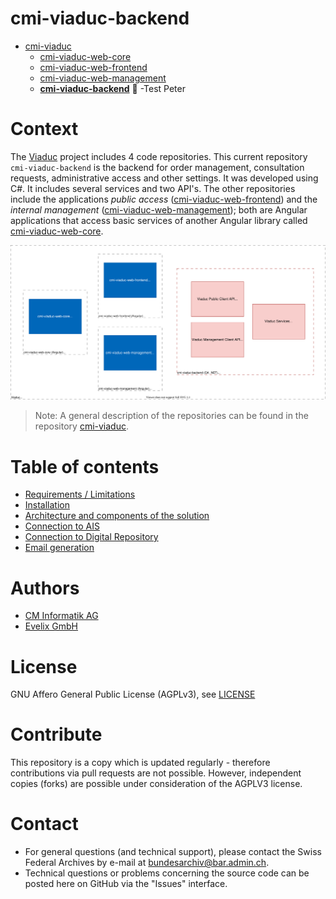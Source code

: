 # cmi-viaduc-backend

- [cmi-viaduc](https://github.com/SwissFederalArchives/cmi-viaduc)
  - [cmi-viaduc-web-core](https://github.com/SwissFederalArchives/cmi-viaduc-web-core)
  - [cmi-viaduc-web-frontend](https://github.com/SwissFederalArchives/cmi-viaduc-web-frontend)
  - [cmi-viaduc-web-management](https://github.com/SwissFederalArchives/cmi-viaduc-web-management)
  - **[cmi-viaduc-backend](https://github.com/SwissFederalArchives/cmi-viaduc-backend)** :triangular_flag_on_post:
-Test Peter
# Context

The [Viaduc](https://github.com/SwissFederalArchives/cmi-viaduc) project includes 4 code repositories. This current repository `cmi-viaduc-backend` is the backend for order management, consultation requests, administrative access and other settings. It was developed using C#. It includes several services and two API's.
The other repositories include the applications _public access_ ([cmi-viaduc-web-frontend](https://github.com/SwissFederalArchives/cmi-viaduc-web-frontend)) and the _internal management_ ([cmi-viaduc-web-management](https://github.com/SwissFederalArchives/cmi-viaduc-web-management));  both are Angular applications that access basic services of another Angular library called [cmi-viaduc-web-core](https://github.com/SwissFederalArchives/cmi-viaduc-web-core).

![The Big-Picture](docs/imgs/context.svg)

> Note: A general description of the repositories can be found in the repository [cmi-viaduc](https://github.com/SwissFederalArchives/cmi-viaduc).

# Table of contents

- [Requirements / Limitations](docs/requirements.md)
- [Installation](docs/installation.md)
- [Architecture and components of the solution](docs/architecture.md)
- [Connection to AIS](docs/connection-ais.md)
- [Connection to Digital Repository](docs/connection-dir.md)
- [Email generation](docs/dataBuilder.md)

# Authors

- [CM Informatik AG](https://cmiag.ch)
- [Evelix GmbH](https://evelix.ch)

# License

GNU Affero General Public License (AGPLv3), see [LICENSE](LICENSE.TXT)

# Contribute

This repository is a copy which is updated regularly - therefore contributions via pull requests are not possible. However, independent copies (forks) are possible under consideration of the AGPLV3 license.

# Contact

- For general questions (and technical support), please contact the Swiss Federal Archives by e-mail at bundesarchiv@bar.admin.ch.
- Technical questions or problems concerning the source code can be posted here on GitHub via the "Issues" interface.
